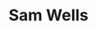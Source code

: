 ---
layout    : default
bodyid    : "alumni"
bodyclass : "content"
year      : 2015

title       : Sam Wells
photo       : "sam.jpg"
occupation  : "Composer, Performer"

links:
 - icon     : "fa-facebook"
   url      : "http://facebook.com/sllew"
 - icon     : "fa-twitter"
   url      : "http://twitter.com/sllewmas"
 - icon     : "fa-linkedin"
   url      : ""
 - icon     : "fa-instagram"
   url      : ""
 - icon     : "fa-soundcloud"
   url      : ""
 - icon     : "fa-vimeo-square"
   url      : ""
 - icon     : "fa-github"
   url      : ""
 - icon     : "fa-tumblr"
   url      : ""
 - icon     : "fa-globe"
   url      : "http://www.samwellsmusic.com"
---